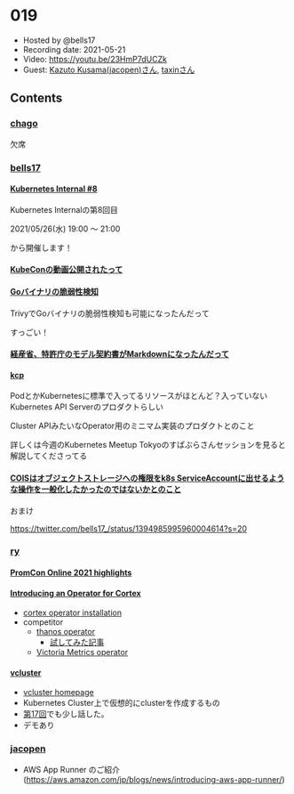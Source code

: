 # 019

- Hosted by @bells17
- Recording date: 2021-05-21
- Video: https://youtu.be/23HmP7dUCZk
- Guest: [Kazuto Kusama(jacopen)さん](https://twitter.com/jacopen), [taxinさん](https://twitter.com/taxin_tt)

## Contents

### [chago](https://twitter.com/it__chago)
欠席

### [bells17](https://twitter.com/bells17_)

#### [Kubernetes Internal #8](https://k8sinternal.connpass.com/event/212249/)

Kubernetes Internalの第8回目

2021/05/26(水) 19:00 〜 21:00

から開催します！

#### [KubeConの動画公開されたって](https://twitter.com/superbrothers/status/1393362911528034304?s=21)

#### [Goバイナリの脆弱性検知](https://knqyf263.hatenablog.com/entry/2021/04/30/061147)

TrivyでGoバイナリの脆弱性検知も可能になったんだって

すっごい！

#### [経産省、特許庁のモデル契約書がMarkdownになったんだって](https://twitter.com/taisukef/status/1395625301258870789)

#### [kcp](https://github.com/kcp-dev/kcp)

PodとかKubernetesに標準で入ってるリソースがほとんど？入っていないKubernetes API Serverのプロダクトらしい

Cluster APIみたいなOperator用のミニマム実装のプロダクトとのこと

詳しくは今週のKubernetes Meetup Tokyoのすぱぶらさんセッションを見ると解説してくださってる

#### [COISはオブジェクトストレージへの権限をk8s ServiceAccountに出せるような操作を一般化したかったのではないかとのこと](https://twitter.com/ymmt2005/status/1394987060906373122?s=20)

おまけ

https://twitter.com/bells17_/status/1394985995960004614?s=20

### [ry](https://twitter.com/URyo_0213)

#### [PromCon Online 2021 highlights](https://sysdig.com/blog/promcon-online-2021/)

#### [Introducing an Operator for Cortex](https://opstrace.com/blog/introducing-a-cortex-operator/)
- [cortex operator installation](https://github.com/opstrace/cortex-operator#installation)
- competitor
  - [thanos operator](https://github.com/banzaicloud/thanos-operator)
    - [試してみた記事](https://qiita.com/kentakozuka/items/991c6733ccdfc61aaa36)
  - [Victoria Metrics operator](https://github.com/VictoriaMetrics/operator)

#### [vcluster](https://github.com/loft-sh/vcluster)
- [vcluster homepage](https://www.vcluster.com/)
- Kubernetes Cluster上で仮想的にclusterを作成するもの
- [第17回](https://github.com/kubernetes-internal/kubenews/tree/main/episodes/017)でも少し話した。
- デモあり

### [jacopen](https://twitter.com/jacopen)
- AWS App Runner のご紹介(https://aws.amazon.com/jp/blogs/news/introducing-aws-app-runner/)
